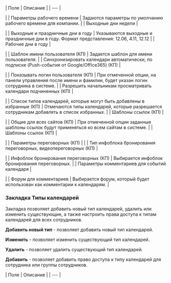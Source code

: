 | Поле | Описание |
| --- |

|
| Параметры рабочего времени | Задаются параметры по умолчанию рабочего времени для компании. |
| Выходные дни недели |

|
| Выходные и праздничные дни в году | Указываются выходные и праздничные дни в году. Формат представления: 12.06, 4.11, 12.12 |
| Рабочие дни в году |

|
| Шаблон имени пользователя (КП) | Задается шаблон для имени пользователя. |
| Синхронизировать календари автоматически, по подписке (Push-события от Google/Office365) (КП) |

|
| Показывать логин пользователя (КП) | При отмеченной опции, на панели управления после имени и фамилии, будет указан логин сотрудника в системе. |
| Разрешить начальникам просматривать календари подчиненных (КП) |

|
| Список типов календарей, которые могут быть добавлены в избранные (КП) | Отмечаются типы календарей, которые разрешается сотрудникам добавлять в список избранных. |
| Шаблоны ссылок (КП) |

|
| Общие для всех сайтов (КП) | При отмеченной опции заданные шаблоны ссылок будут применяться ко всем сайтам в системе. |
| Шаблоны ссылок (КП) |

|
| Параметры переговорных (КП) | |
| Тип инфоблока бронирования переговорных, видеопереговорных (КП) |

|
| Инфоблок бронирования переговорных (КП) | Выбирается инфоблок бронирования переговорных. |
| Параметры комментариев для событий календаря |

|
| Форум для комментариев | Выбирается форум, который будет использован как комментарии к календарям. |

### Закладка Типы календарей

Закладка позволяет добавить новый тип календарей, удалить или изменить существующие, а также настроить права доступа к типам календарей для всех сотрудников.

**Добавить новый тип** - позволяет добавить новый тип календарей.

**Изменить** - позволяет изменить существующий тип календарей.

**Удалить** - позволяет удалить существующий тип календарей.

**Добавить** - позволяет добавить право доступа к типу календарей для сотрудника или группы сотрудников.

| Поле | Описание |
| --- |